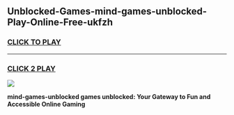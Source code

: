 
## Unblocked-Games-mind-games-unblocked-Play-Online-Free-ukfzh
<h3>
<a href="https://premium76.site?title=mind-games-unblocked&ref=26A">CLICK TO PLAY</a></h3>
<hr>

<h3>
<a href="https://premium76.site?title=mind-games-unblocked&ref=26A">CLICK 2 PLAY</a>
  
</h3>

<a href="https://premium76.site?title=mind-games-unblocked&ref=26A"><img src="https://clearcache.store/games.png"></a>


**mind-games-unblocked games unblocked: Your Gateway to Fun and Accessible Online Gaming**
